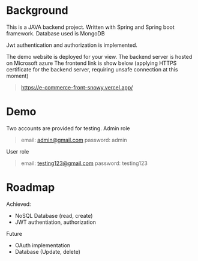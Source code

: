 # Background

This is a JAVA backend project.
Written with Spring and Spring boot framework.
Database used is MongoDB

Jwt authentication and authorization is implemented.

The demo website is deployed for your view.
The backend server is hosted on Microsoft azure
The frontend link is show below
(applying HTTPS certificate for the backend server, requiring unsafe connection at this moment)

> https://e-commerce-front-snowy.vercel.app/

# Demo

Two accounts are provided for testing.
Admin role

> email: admin@gmail.com
> password: admin

User role

> email: testing123@gmail.com
> password: testing123

# Roadmap

Achieved:

- NoSQL Database (read, create)
- JWT authentiation, authorization

Future

- OAuth implementation
- Database (Update, delete)
